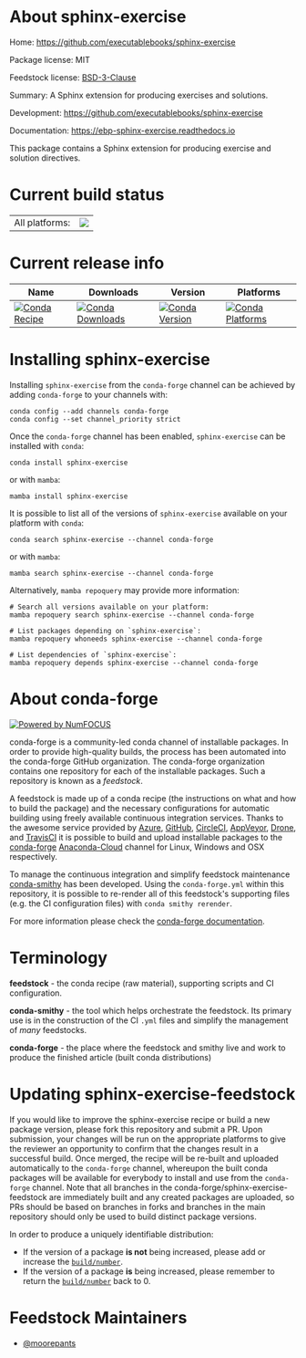 About sphinx-exercise
=====================

Home: https://github.com/executablebooks/sphinx-exercise

Package license: MIT

Feedstock license: [BSD-3-Clause](https://github.com/conda-forge/sphinx-exercise-feedstock/blob/main/LICENSE.txt)

Summary: A Sphinx extension for producing exercises and solutions.

Development: https://github.com/executablebooks/sphinx-exercise

Documentation: https://ebp-sphinx-exercise.readthedocs.io

This package contains a Sphinx extension for producing exercise and
solution directives.


Current build status
====================


<table><tr><td>All platforms:</td>
    <td>
      <a href="https://dev.azure.com/conda-forge/feedstock-builds/_build/latest?definitionId=15419&branchName=main">
        <img src="https://dev.azure.com/conda-forge/feedstock-builds/_apis/build/status/sphinx-exercise-feedstock?branchName=main">
      </a>
    </td>
  </tr>
</table>

Current release info
====================

| Name | Downloads | Version | Platforms |
| --- | --- | --- | --- |
| [![Conda Recipe](https://img.shields.io/badge/recipe-sphinx--exercise-green.svg)](https://anaconda.org/conda-forge/sphinx-exercise) | [![Conda Downloads](https://img.shields.io/conda/dn/conda-forge/sphinx-exercise.svg)](https://anaconda.org/conda-forge/sphinx-exercise) | [![Conda Version](https://img.shields.io/conda/vn/conda-forge/sphinx-exercise.svg)](https://anaconda.org/conda-forge/sphinx-exercise) | [![Conda Platforms](https://img.shields.io/conda/pn/conda-forge/sphinx-exercise.svg)](https://anaconda.org/conda-forge/sphinx-exercise) |

Installing sphinx-exercise
==========================

Installing `sphinx-exercise` from the `conda-forge` channel can be achieved by adding `conda-forge` to your channels with:

```
conda config --add channels conda-forge
conda config --set channel_priority strict
```

Once the `conda-forge` channel has been enabled, `sphinx-exercise` can be installed with `conda`:

```
conda install sphinx-exercise
```

or with `mamba`:

```
mamba install sphinx-exercise
```

It is possible to list all of the versions of `sphinx-exercise` available on your platform with `conda`:

```
conda search sphinx-exercise --channel conda-forge
```

or with `mamba`:

```
mamba search sphinx-exercise --channel conda-forge
```

Alternatively, `mamba repoquery` may provide more information:

```
# Search all versions available on your platform:
mamba repoquery search sphinx-exercise --channel conda-forge

# List packages depending on `sphinx-exercise`:
mamba repoquery whoneeds sphinx-exercise --channel conda-forge

# List dependencies of `sphinx-exercise`:
mamba repoquery depends sphinx-exercise --channel conda-forge
```


About conda-forge
=================

[![Powered by
NumFOCUS](https://img.shields.io/badge/powered%20by-NumFOCUS-orange.svg?style=flat&colorA=E1523D&colorB=007D8A)](https://numfocus.org)

conda-forge is a community-led conda channel of installable packages.
In order to provide high-quality builds, the process has been automated into the
conda-forge GitHub organization. The conda-forge organization contains one repository
for each of the installable packages. Such a repository is known as a *feedstock*.

A feedstock is made up of a conda recipe (the instructions on what and how to build
the package) and the necessary configurations for automatic building using freely
available continuous integration services. Thanks to the awesome service provided by
[Azure](https://azure.microsoft.com/en-us/services/devops/), [GitHub](https://github.com/),
[CircleCI](https://circleci.com/), [AppVeyor](https://www.appveyor.com/),
[Drone](https://cloud.drone.io/welcome), and [TravisCI](https://travis-ci.com/)
it is possible to build and upload installable packages to the
[conda-forge](https://anaconda.org/conda-forge) [Anaconda-Cloud](https://anaconda.org/)
channel for Linux, Windows and OSX respectively.

To manage the continuous integration and simplify feedstock maintenance
[conda-smithy](https://github.com/conda-forge/conda-smithy) has been developed.
Using the ``conda-forge.yml`` within this repository, it is possible to re-render all of
this feedstock's supporting files (e.g. the CI configuration files) with ``conda smithy rerender``.

For more information please check the [conda-forge documentation](https://conda-forge.org/docs/).

Terminology
===========

**feedstock** - the conda recipe (raw material), supporting scripts and CI configuration.

**conda-smithy** - the tool which helps orchestrate the feedstock.
                   Its primary use is in the construction of the CI ``.yml`` files
                   and simplify the management of *many* feedstocks.

**conda-forge** - the place where the feedstock and smithy live and work to
                  produce the finished article (built conda distributions)


Updating sphinx-exercise-feedstock
==================================

If you would like to improve the sphinx-exercise recipe or build a new
package version, please fork this repository and submit a PR. Upon submission,
your changes will be run on the appropriate platforms to give the reviewer an
opportunity to confirm that the changes result in a successful build. Once
merged, the recipe will be re-built and uploaded automatically to the
`conda-forge` channel, whereupon the built conda packages will be available for
everybody to install and use from the `conda-forge` channel.
Note that all branches in the conda-forge/sphinx-exercise-feedstock are
immediately built and any created packages are uploaded, so PRs should be based
on branches in forks and branches in the main repository should only be used to
build distinct package versions.

In order to produce a uniquely identifiable distribution:
 * If the version of a package **is not** being increased, please add or increase
   the [``build/number``](https://docs.conda.io/projects/conda-build/en/latest/resources/define-metadata.html#build-number-and-string).
 * If the version of a package **is** being increased, please remember to return
   the [``build/number``](https://docs.conda.io/projects/conda-build/en/latest/resources/define-metadata.html#build-number-and-string)
   back to 0.

Feedstock Maintainers
=====================

* [@moorepants](https://github.com/moorepants/)

